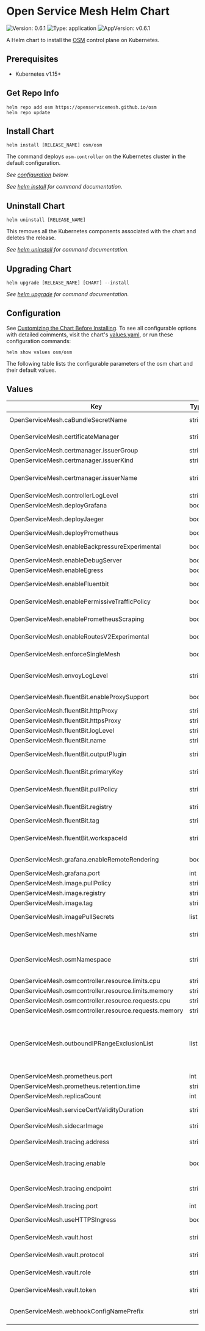 # Open Service Mesh Helm Chart

![Version: 0.6.1](https://img.shields.io/badge/Version-0.6.1-informational?style=flat-square) ![Type: application](https://img.shields.io/badge/Type-application-informational?style=flat-square) ![AppVersion: v0.6.1](https://img.shields.io/badge/AppVersion-v0.6.1-informational?style=flat-square)

A Helm chart to install the [OSM](https://github.com/openservicemesh/osm) control plane on Kubernetes.

## Prerequisites

- Kubernetes v1.15+

## Get Repo Info

```console
helm repo add osm https://openservicemesh.github.io/osm
helm repo update
```

## Install Chart

```console
helm install [RELEASE_NAME] osm/osm
```

The command deploys `osm-controller` on the Kubernetes cluster in the default configuration.

_See [configuration](#configuration) below._

_See [helm install](https://helm.sh/docs/helm/helm_install/) for command documentation._

## Uninstall Chart

```console
helm uninstall [RELEASE_NAME]
```

This removes all the Kubernetes components associated with the chart and deletes the release.

_See [helm uninstall](https://helm.sh/docs/helm/helm_uninstall/) for command documentation._

## Upgrading Chart

```console
helm upgrade [RELEASE_NAME] [CHART] --install
```

_See [helm upgrade](https://helm.sh/docs/helm/helm_upgrade/) for command documentation._

## Configuration

See [Customizing the Chart Before Installing](https://helm.sh/docs/intro/using_helm/#customizing-the-chart-before-installing). To see all configurable options with detailed comments, visit the chart's [values.yaml](./values.yaml), or run these configuration commands:

```console
helm show values osm/osm
```

The following table lists the configurable parameters of the osm chart and their default values.

## Values

| Key | Type | Default | Description |
|-----|------|---------|-------------|
| OpenServiceMesh.caBundleSecretName | string | `"osm-ca-bundle"` | The Kubernetes secret to store `ca.crt` |
| OpenServiceMesh.certificateManager | string | `"tresor"` | The Certificate manager type: `tresor`, `vault` or `cert-manager` |
| OpenServiceMesh.certmanager.issuerGroup | string | `"cert-manager"` | cert-manager issuer group |
| OpenServiceMesh.certmanager.issuerKind | string | `"Issuer"` | cert-manager issuer kind |
| OpenServiceMesh.certmanager.issuerName | string | `"osm-ca"` | cert-manager issuer namecert-manager issuer name |
| OpenServiceMesh.controllerLogLevel | string | `"trace"` | Controller log verbosity |
| OpenServiceMesh.deployGrafana | bool | `false` | Deploy Grafana |
| OpenServiceMesh.deployJaeger | bool | `false` | Deploy Jaeger in the OSM namespace |
| OpenServiceMesh.deployPrometheus | bool | `false` | Deploy Prometheus |
| OpenServiceMesh.enableBackpressureExperimental | bool | `false` | Enable experimental backpressure feature |
| OpenServiceMesh.enableDebugServer | bool | `false` | Enable the debug HTTP server |
| OpenServiceMesh.enableEgress | bool | `false` | Enable egress in the mesh |
| OpenServiceMesh.enableFluentbit | bool | `false` | Enable Fluentbit sidecar deployment |
| OpenServiceMesh.enablePermissiveTrafficPolicy | bool | `false` | Enable permissive traffic policy mode |
| OpenServiceMesh.enablePrometheusScraping | bool | `true` | Enable Prometheus metrics scraping on sidecar proxies |
| OpenServiceMesh.enableRoutesV2Experimental | bool | `false` | Enable experimental routes feature |
| OpenServiceMesh.enforceSingleMesh | bool | `false` | Enforce only deploying one mesh in the cluster |
| OpenServiceMesh.envoyLogLevel | string | `"error"` | Envoy log level is used to specify the level of logs collected from envoy |
| OpenServiceMesh.fluentBit.enableProxySupport | bool | `false` | Enable proxy support for FluentBit |
| OpenServiceMesh.fluentBit.httpProxy | string | `""` | HTTP Proxy url for FluentBit |
| OpenServiceMesh.fluentBit.httpsProxy | string | `""` | HTTPS Proxy url for FluentBit |
| OpenServiceMesh.fluentBit.logLevel | string | `"error"` | Log level for FluentBit |
| OpenServiceMesh.fluentBit.name | string | `"fluentbit-logger"` | luentBit Sidecar container name |
| OpenServiceMesh.fluentBit.outputPlugin | string | `"stdout"` | FluentBit Output Plugin, can be `stdout` or `azure` |
| OpenServiceMesh.fluentBit.primaryKey | string | `""` | PrimaryKey for FluentBit output plugin to Azure LogAnalytics |
| OpenServiceMesh.fluentBit.pullPolicy | string | `"IfNotPresent"` | PullPolicy for FluentBit sidecar container |
| OpenServiceMesh.fluentBit.registry | string | `"fluent"` | Registry for FluentBit sidecar container |
| OpenServiceMesh.fluentBit.tag | string | `"1.6.4"` | FluentBit sidecar image tag |
| OpenServiceMesh.fluentBit.workspaceId | string | `""` | WorkspaceId for FluentBit output plugin to Azure LogAnalytics |
| OpenServiceMesh.grafana.enableRemoteRendering | bool | `false` | Enable Remote Rendering in Grafana |
| OpenServiceMesh.grafana.port | int | `3000` | Grafana port |
| OpenServiceMesh.image.pullPolicy | string | `"IfNotPresent"` | `osm-controller` pod PullPolicy |
| OpenServiceMesh.image.registry | string | `"openservicemesh"` | `osm-controller` image registry |
| OpenServiceMesh.image.tag | string | `"v0.7.0-rc.1"` | `osm-controller` image tag |
| OpenServiceMesh.imagePullSecrets | list | `[]` | `osm-controller` image pull secret |
| OpenServiceMesh.meshName | string | `"osm"` | Name for the new control plane instance |
| OpenServiceMesh.osmNamespace | string | `""` | Optional parameter. If not specified, the release namespace is used to deploy the osm components. |
| OpenServiceMesh.osmcontroller.resource.limits.cpu | string | `"1.5"` |  |
| OpenServiceMesh.osmcontroller.resource.limits.memory | string | `"256M"` |  |
| OpenServiceMesh.osmcontroller.resource.requests.cpu | string | `"0.5"` |  |
| OpenServiceMesh.osmcontroller.resource.requests.memory | string | `"32M"` |  |
| OpenServiceMesh.outboundIPRangeExclusionList | list | `[]` | Optional parameter to specify a global list of IP ranges to exclude from outbound traffic interception by the sidecar proxy. If specified, must be a list of IP ranges of the form a.b.c.d/x. |
| OpenServiceMesh.prometheus.port | int | `7070` | Prometheus port |
| OpenServiceMesh.prometheus.retention.time | string | `"15d"` | Prometheus retention time |
| OpenServiceMesh.replicaCount | int | `1` | `osm-controller` replicas |
| OpenServiceMesh.serviceCertValidityDuration | string | `"24h"` | Sets the service certificatevalidity duration |
| OpenServiceMesh.sidecarImage | string | `"envoyproxy/envoy-alpine:v1.17.0"` | Envoy sidecar image |
| OpenServiceMesh.tracing.address | string | `"jaeger.osm-system.svc.cluster.local"` | Tracing destination cluster (must contain the namespace) |
| OpenServiceMesh.tracing.enable | bool | `false` | Toggles Envoy's tracing functionality on/off for all sidecar proxies in the cluster |
| OpenServiceMesh.tracing.endpoint | string | `"/api/v2/spans"` | Destination's API or collector endpoint where the spans will be sent to |
| OpenServiceMesh.tracing.port | int | `9411` | Destination port for the listener |
| OpenServiceMesh.useHTTPSIngress | bool | `false` | Enables HTTPS ingress on the mesh |
| OpenServiceMesh.vault.host | string | `nil` | Hashicorp Vault host/service - where Vault is installed |
| OpenServiceMesh.vault.protocol | string | `"http"` | protocol to use to connect to Vault |
| OpenServiceMesh.vault.role | string | `"openservicemesh"` | Vault role to be used by Open Service Mesh |
| OpenServiceMesh.vault.token | string | `nil` | token that should be used to connect to Vault |
| OpenServiceMesh.webhookConfigNamePrefix | string | `"osm-webhook"` | Validating- and MutatingWebhookConfiguration name |

<!-- markdownlint-enable MD013 MD034 -->
<!-- markdownlint-restore -->